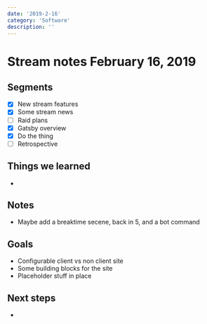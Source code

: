 ```yaml
---
date: '2019-2-16'
category: 'Software'
description: ''
---
```


# Stream notes February 16, 2019

## Segments

- [x] New stream features
- [x] Some stream news
- [ ] Raid plans
- [x] Gatsby overview
- [x] Do the thing
- [ ] Retrospective

## Things we learned

-

## Notes

- Maybe add a breaktime secene, back in 5, and a bot command

## Goals

- Configurable client vs non client site
- Some building blocks for the site
- Placeholder stuff in place

## Next steps

-
